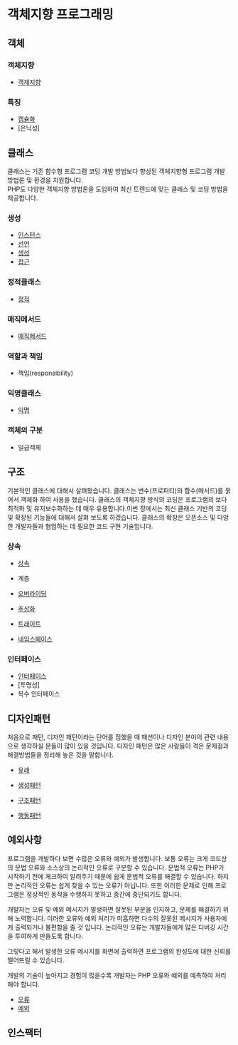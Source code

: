 # 객체지향 프로그래밍

## 객체

### 객체지향
* [객체지향](./class)

### 특징
* [캡슐화](./캡슐화)
* [은닉성]

## 클래스
클래스는 기존 함수형 프로그램 코딩 개발 방법보다 향상된 객체지향형 프로그램 개발 방법론 및 환경을 지원합니다.  
PHP도 다양한 객체지향 방법론을 도입하여 최신 트렌드에 맞는 클래스 및 코딩 방법을 제공합니다. 

### 생성
* [인스턴스](./class/instance)
* [선언](./class/선언)
* [생성](./class/생성)
* [접근](./class/접근)

### 정적클래스
* [정적](./class/정적)

### 매직메서드
* [매직메서드](./class/매직메서드)

### 역할과 책임
* 책임(responsibility)

### 익명클래스
* [익명](./class/익명)

### 객체의 구분
* 일급객체

## 구조
기본적인 클래스에 대해서 살펴봤습니다.  클래스는 변수(프로퍼티)와 함수(메서드)를 묽어서 객체화 하여 사용을 했습니다. 클래스의 객체지향 방식의 코딩은 프로그램의 보다 최적화 및 유지보수화하는 데 매우 유용합니다.이번 장에서는 최신 클래스 기반의 코딩 및 확장된 기능들에 대해서 살펴 보도록 하겠습니다. 클래스의 확장은 오픈소스 및 다양한 개발자들과 협업하는 데 필요한 코드 구현 기술입니다. 

### 상속
* [상속](./extends)
* 계층

* [오버라이딩](./extends/오버라이딩)
* [추상화](./extends/추상화)
* [트래이트](./extends/트래이트)
* [네임스페이스](./extends/네임스페이스)

### 인터페이스
* [인터페이스](./extends/인터페이스)
* [투명성]
* 복수 인터페이스


## 디자인패턴 
처음으로 패턴, 디자인 패턴이라는 단어를 접했을 때 패션이나 디자인 분야의 관련 내용으로 생각하실 분들이 많이 있을 것입니다. 디자인 패턴은 많은 사람들이 격은 문제점과 해결방법들을 정리해 놓은 것을 말합니다.
* [유래](./petterns)

* [생성패턴](./petterns/생성패턴)
* [구조패턴](./petterns/구조패턴)
* [행동패턴](./petterns/행동패턴)

## 예외사항
프로그램을 개발하다 보면 수많은 오류와 예외가 발생합니다. 보통 오류는 크게 코드상의 문법 오류와 소스상의 논리적인 오류로 구분할 수 있습니다. 문법적 오류는 PHP가 시작하기 전에 체크하여 알려주기 때문에 쉽게 문법적 오류를 해결할 수 있습니다. 하지만 논리적인 오류는 쉽게 찾을 수 있는 오류가 아닙니다. 또한 이러한 문제로 인해 프로그램은 정상적인 동작을 수행하지 못하고 중간에 중단되기도 합니다.

개발자는 오류 및 예외 메시지가 발생하면 잘못된 부분을 인지하고, 문제를 해결하기 위해 노력합니다. 이러한 오류와 예외 처리가 미흡하면 다수의 잘못된 메시지가 사용자에게 출력되거나 불편함을 줄 것 입니다. 논리적인 오류는 개발자들에게 많은 디버깅 시간을 투여하게 만들도록 합니다.

그렇다고 해서 발생한 오류 메시지를 화면에 출력하면 프로그램의 완성도에 대한 신뢰를 떨어뜨릴 수 있습니다.

개발의 기술이 높아지고 경험이 많을수록 개발자는 PHP 오류와 예외를 예측하여 처리해야 합니다.

* [오류](./Exception)
* [예외](./Exception/Exception)


## 인스팩터


